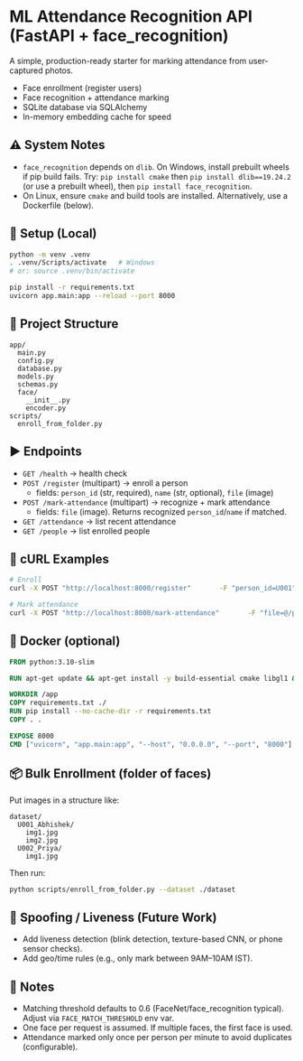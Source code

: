# ML Attendance Recognition API (FastAPI + face_recognition)

A simple, production-ready starter for marking attendance from user-captured photos.
- Face enrollment (register users)
- Face recognition + attendance marking
- SQLite database via SQLAlchemy
- In-memory embedding cache for speed

## ⚠️ System Notes
- `face_recognition` depends on `dlib`. On Windows, install prebuilt wheels if pip build fails.
  Try: `pip install cmake` then `pip install dlib==19.24.2` (or use a prebuilt wheel), then `pip install face_recognition`.
- On Linux, ensure `cmake` and build tools are installed. Alternatively, use a Dockerfile (below).

## 🔧 Setup (Local)
```bash
python -m venv .venv
. .venv/Scripts/activate   # Windows
# or: source .venv/bin/activate

pip install -r requirements.txt
uvicorn app.main:app --reload --port 8000
```

## 📁 Project Structure
```text
app/
  main.py
  config.py
  database.py
  models.py
  schemas.py
  face/
    __init__.py
    encoder.py
scripts/
  enroll_from_folder.py
```

## ▶️ Endpoints
- `GET /health` → health check
- `POST /register` (multipart) → enroll a person
  - fields: `person_id` (str, required), `name` (str, optional), `file` (image)
- `POST /mark-attendance` (multipart) → recognize + mark attendance
  - fields: `file` (image). Returns recognized `person_id`/`name` if matched.
- `GET /attendance` → list recent attendance
- `GET /people` → list enrolled people

## 🧪 cURL Examples
```bash
# Enroll
curl -X POST "http://localhost:8000/register"       -F "person_id=U001"       -F "name=Abhishek Dubey"       -F "file=@/path/to/abhishek.jpg"

# Mark attendance
curl -X POST "http://localhost:8000/mark-attendance"       -F "file=@/path/to/capture.jpg"
```

## 🐳 Docker (optional)
```Dockerfile
FROM python:3.10-slim

RUN apt-get update && apt-get install -y build-essential cmake libgl1 && rm -rf /var/lib/apt/lists/*

WORKDIR /app
COPY requirements.txt ./
RUN pip install --no-cache-dir -r requirements.txt
COPY . .

EXPOSE 8000
CMD ["uvicorn", "app.main:app", "--host", "0.0.0.0", "--port", "8000"]
```

## 📦 Bulk Enrollment (folder of faces)
Put images in a structure like:
```text
dataset/
  U001_Abhishek/
    img1.jpg
    img2.jpg
  U002_Priya/
    img1.jpg
```
Then run:
```bash
python scripts/enroll_from_folder.py --dataset ./dataset
```

## 🔐 Spoofing / Liveness (Future Work)
- Add liveness detection (blink detection, texture-based CNN, or phone sensor checks).
- Add geo/time rules (e.g., only mark between 9AM–10AM IST).

## 🧰 Notes
- Matching threshold defaults to 0.6 (FaceNet/face_recognition typical). Adjust via `FACE_MATCH_THRESHOLD` env var.
- One face per request is assumed. If multiple faces, the first face is used.
- Attendance marked only once per person per minute to avoid duplicates (configurable).
